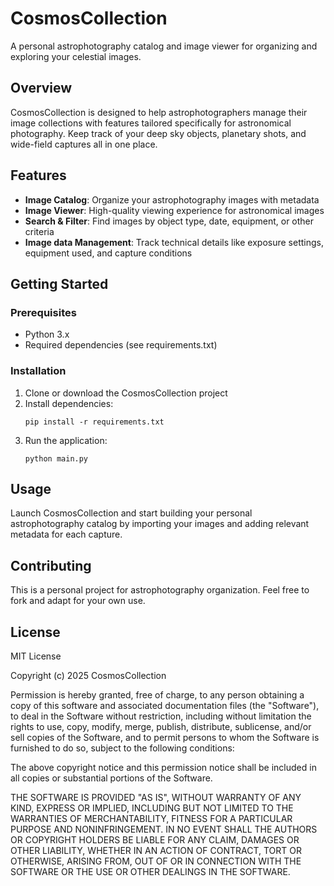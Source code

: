 # CosmosCollection

A personal astrophotography catalog and image viewer for organizing and exploring your celestial images.

## Overview

CosmosCollection is designed to help astrophotographers manage their image collections with features tailored specifically for astronomical photography. Keep track of your deep sky objects, planetary shots, and wide-field captures all in one place.

## Features

- **Image Catalog**: Organize your astrophotography images with metadata
- **Image Viewer**: High-quality viewing experience for astronomical images
- **Search & Filter**: Find images by object type, date, equipment, or other criteria
- **Image data Management**: Track technical details like exposure settings, equipment used, and capture conditions

## Getting Started

### Prerequisites

- Python 3.x
- Required dependencies (see requirements.txt)

### Installation

1. Clone or download the CosmosCollection project
2. Install dependencies:
   ```
   pip install -r requirements.txt
   ```
3. Run the application:
   ```
   python main.py
   ```

## Usage

Launch CosmosCollection and start building your personal astrophotography catalog by importing your images and adding relevant metadata for each capture.

## Contributing

This is a personal project for astrophotography organization. Feel free to fork and adapt for your own use.

## License

MIT License

Copyright (c) 2025 CosmosCollection

Permission is hereby granted, free of charge, to any person obtaining a copy
of this software and associated documentation files (the "Software"), to deal
in the Software without restriction, including without limitation the rights
to use, copy, modify, merge, publish, distribute, sublicense, and/or sell
copies of the Software, and to permit persons to whom the Software is
furnished to do so, subject to the following conditions:

The above copyright notice and this permission notice shall be included in all
copies or substantial portions of the Software.

THE SOFTWARE IS PROVIDED "AS IS", WITHOUT WARRANTY OF ANY KIND, EXPRESS OR
IMPLIED, INCLUDING BUT NOT LIMITED TO THE WARRANTIES OF MERCHANTABILITY,
FITNESS FOR A PARTICULAR PURPOSE AND NONINFRINGEMENT. IN NO EVENT SHALL THE
AUTHORS OR COPYRIGHT HOLDERS BE LIABLE FOR ANY CLAIM, DAMAGES OR OTHER
LIABILITY, WHETHER IN AN ACTION OF CONTRACT, TORT OR OTHERWISE, ARISING FROM,
OUT OF OR IN CONNECTION WITH THE SOFTWARE OR THE USE OR OTHER DEALINGS IN THE
SOFTWARE.
